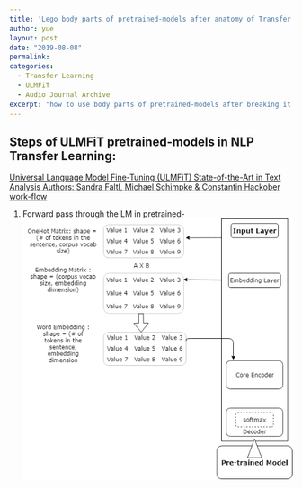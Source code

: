 ```yaml
---
title: 'Lego body parts of pretrained-models after anatomy of Transfer Learning '
author: yue
layout: post
date: "2019-08-08"
permalink:
categories:
  - Transfer Learning
  - ULMFiT
  - Audio Journal Archive
excerpt: "how to use body parts of pretrained-models after breaking it down and fine-tuning"
---
```

## Steps of ULMFiT pretrained-models in NLP Transfer Learning:
[Universal Language Model Fine-Tuning (ULMFiT)
State-of-the-Art in Text Analysis
Authors: Sandra Faltl, Michael Schimpke & Constantin Hackober](https://humboldt-wi.github.io/blog/research/information_systems_1819/group4_ulmfit/)
[work-flow](https://humboldt-wi.github.io/blog/img/seminar/group4_ULMFiT/Figure_5.png)

1. Forward pass through the LM in pretrained-
![Architecture of the Pretrained Model](/images/architecture_pretrained_model.png)
